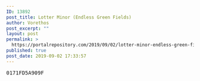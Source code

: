 ```yaml
---
ID: 13892
post_title: Lotter Minor (Endless Green Fields)
author: Vorethos
post_excerpt: ""
layout: post
permalink: >
  https://portalrepository.com/2019/09/02/lotter-minor-endless-green-fields/
published: true
post_date: 2019-09-02 17:33:57
---
```

<pre>0171FD5A909F</pre>